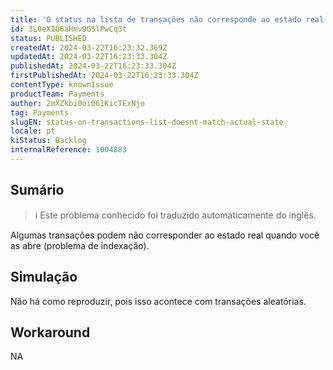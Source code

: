 ```yaml
---
title: 'O status na lista de transações não corresponde ao estado real'
id: 3L0eXIO6aHmv9GSlPwCq3t
status: PUBLISHED
createdAt: 2024-03-22T16:23:32.369Z
updatedAt: 2024-03-22T16:23:33.304Z
publishedAt: 2024-03-22T16:23:33.304Z
firstPublishedAt: 2024-03-22T16:23:33.304Z
contentType: knownIssue
productTeam: Payments
author: 2mXZkbi0oi061KicTExNjo
tag: Payments
slugEN: status-on-transactions-list-doesnt-match-actual-state
locale: pt
kiStatus: Backlog
internalReference: 1004883
---
```


## Sumário

>ℹ️ Este problema conhecido foi traduzido automaticamente do inglês.


Algumas transações podem não corresponder ao estado real quando você as abre (problema de indexação).

## Simulação


Não há como reproduzir, pois isso acontece com transações aleatórias.



## Workaround


NA





